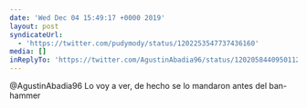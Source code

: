 ```yaml
---
date: 'Wed Dec 04 15:49:17 +0000 2019'
layout: post
syndicateUrl:
  - 'https://twitter.com/pudymody/status/1202253547737436160'
media: []
inReplyTo: 'https://twitter.com/AgustinAbadia96/status/1202058440950112256'
---
```

@AgustinAbadia96 Lo voy a ver, de hecho se lo mandaron antes del ban-hammer